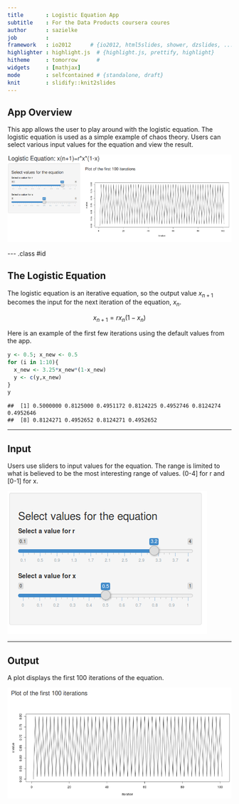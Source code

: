 ```yaml
---
title       : Logistic Equation App
subtitle    : For the Data Products coursera coures
author      : sazielke
job         : 
framework   : io2012      # {io2012, html5slides, shower, dzslides, ...}
highlighter : highlight.js  # {highlight.js, prettify, highlight}
hitheme     : tomorrow      # 
widgets     : [mathjax]    
mode        : selfcontained # {standalone, draft}
knit        : slidify::knit2slides
---
```


## App Overview

This app allows the user to play around with the logistic equation. The logistic equation is used as a simple example of chaos theory. Users can select various input values for the equation and view the result.

![](assets/img/full.png)



--- .class #id 

## The Logistic Equation

The logistic equation is an iterative equation, so the output value $x_{n+1}$ becomes the input for the next iteration of the equation, $x_n$.

$$x_{n+1} = rx_n(1-x_n)$$

Here is an example of the first few iterations using the default values from the app.


```r
y <- 0.5; x_new <- 0.5
for (i in 1:10){
  x_new <- 3.25*x_new*(1-x_new)
  y <- c(y,x_new)
}
y
```

```
##  [1] 0.5000000 0.8125000 0.4951172 0.8124225 0.4952746 0.8124274 0.4952646
##  [8] 0.8124271 0.4952652 0.8124271 0.4952652
```

---
## Input

Users use sliders to input values for the equation. The range is limited to what is believed to be the most interesting range of values. (0-4] for r and [0-1] for x.

![](assets/img/select.png)

---
## Output

A plot displays the first 100 iterations of the equation.

![](assets/img/plot.png)


